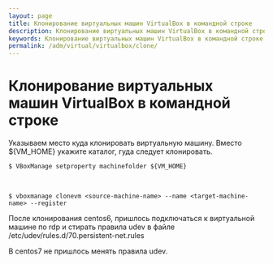```yaml
---
layout: page
title: Клонирование виртуальных машин VirtualBox в командной строке
description: Клонирование виртуальных машин VirtualBox в командной строке
keywords: Клонирование виртуальных машин VirtualBox в командной строке
permalink: /adm/virtual/virtualbox/clone/
---
```


# Клонирование виртуальных машин VirtualBox в командной строке

Указываем место куда клонировать виртуальную машину. Вместо \${VM_HOME} укажите каталог, гуда следует клонировать.

    $ VBoxManage setproperty machinefolder ${VM_HOME}

<br/>

    $ vboxmanage clonevm <source-machine-name> --name <target-machine-name> --register

После клонирования centos6, пришлось подключаться к виртуальной машине по rdp и стирать правила udev в файле /etc/udev/rules.d/70.persistent-net.rules

В centos7 не пришлось менять правила udev.
